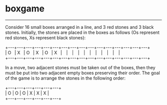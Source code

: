 # boxgame
-----
Consider 16 small boxes arranged in a line, and 3 red stones and 3 black stones. Initially, the stones are placed in the boxes as follows 
(Os represent red stones, Xs represent black stones):

+---+---+---+---+---+---+---+---+---+---+---+---+---+---+---+---+  
| O&ensp; | X&ensp; | O &ensp;| X &ensp;| O&ensp; | X&ensp; |&emsp;|&emsp;|&emsp;|&emsp;|&emsp;|&emsp;|&emsp;|&emsp;|&emsp;|&emsp;|  
+---+---+---+---+---+---+---+---+---+---+---+---+---+---+---+---+  

In a move, two adjacent stones must be taken out of the boxes, then they must be put into two adjacent empty boxes preserving their order. 
The goal of the game is to arrange the stones in the following order:

+---+---+---+---+---+---+  
| O | O | O | X | X | X |  
+---+---+---+---+---+---+  

